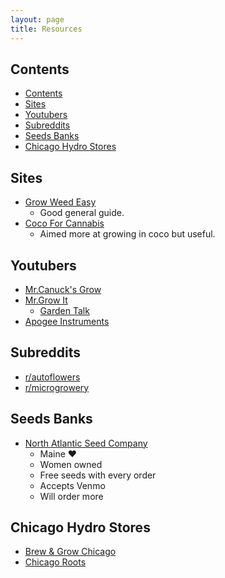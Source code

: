 ```yaml
---
layout: page
title: Resources
---
```


## Contents

- [Contents](#contents)
- [Sites](#sites)
- [Youtubers](#youtubers)
- [Subreddits](#subreddits)
- [Seeds Banks](#seeds-banks)
- [Chicago Hydro Stores](#chicago-hydro-stores)

## Sites

- [Grow Weed Easy](https://www.growweedeasy.com)
  - Good general guide.
- [Coco For Cannabis](https://www.cocoforcannabis.com)
  - Aimed more at growing in coco but useful.

## Youtubers

- [Mr.Canuck's Grow](https://www.youtube.com/c/MrCanucksGrowGuide)
- [Mr.Grow It](https://www.youtube.com/c/MrGrowIt)
    - [Garden Talk](https://www.youtube.com/channel/UC9GzxSYh-Ha3kkC0zfXb5oQ)
- [Apogee Instruments](https://www.youtube.com/c/Apogeeinstrumentsincorporated)

## Subreddits

- [r/autoflowers](https://www.reddit.com/r/autoflowers)
- [r/microgrowery](https://www.reddit.com/r/microgrowery)

## Seeds Banks

- [North Atlantic Seed Company](https://northatlanticseed.com/)
  - Maine ❤️
  - Women owned
  - Free seeds with every order
  - Accepts Venmo
  - Will order more

## Chicago Hydro Stores

- [Brew & Grow Chicago](https://www.brewandgrow.com/)
- [Chicago Roots](https://www.chicagoroots.com/)